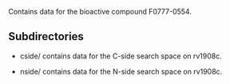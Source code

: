 Contains data for the bioactive compound F0777-0554.

## Subdirectories

- cside/ contains data for the C-side search space on rv1908c.

- nside/ contains data for the N-side search space on rv1908c.

